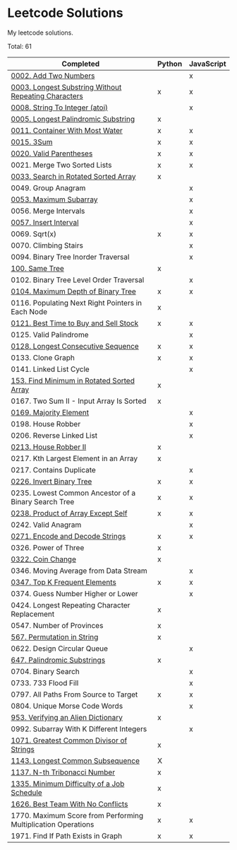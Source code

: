 # Leetcode Solutions

My leetcode solutions.

Total: 61

| Completed                                                                                                                             | Python | JavaScript |
| ------------------------------------------------------------------------------------------------------------------------------------- | ------ | ---------- |
| [0002. Add Two Numbers](https://leetcode.com/problems/add-two-numbers/)                                                               |        | x          |
| [0003. Longest Substring Without Repeating Characters](https://leetcode.com/problems/longest-substring-without-repeating-characters/) | x      | x          |
| [0008. String To Integer (atoi)](https://leetcode.com/problems/string-to-integer-atoi/)                                               |        | x          |
| [0005. Longest Palindromic Substring](https://leetcode.com/problems/longest-palindromic-substring/)                                   | x      |            |
| [0011. Container With Most Water](https://leetcode.com/problems/container-with-most-water/)                                           | x      | x          |
| [0015. 3Sum](https://leetcode.com/problems/3sum/)                                                                                     | x      | x          |
| [0020. Valid Parentheses](https://leetcode.com/problems/valid-parentheses/)                                                           | x      | x          |
| 0021. Merge Two Sorted Lists                                                                                                          | x      | x          |
| [0033. Search in Rotated Sorted Array](https://leetcode.com/problems/search-in-rotated-sorted-array/)                                 | x      |            |
| 0049. Group Anagram                                                                                                                   |        | x          |
| [0053. Maximum Subarray](https://leetcode.com/problems/maximum-subarray/)                                                             |        | x          |
| 0056. Merge Intervals                                                                                                                 |        | x          |
| [0057. Insert Interval](https://leetcode.com/problems/insert-interval/)                                                               |        | x          |
| 0069. Sqrt(x)                                                                                                                         | x      | x          |
| 0070. Climbing Stairs                                                                                                                 |        | x          |
| 0094. Binary Tree Inorder Traversal                                                                                                   |        | x          |
| [100. Same Tree](https://leetcode.com/problems/same-tree/)                                                                            | x      |            |
| 0102. Binary Tree Level Order Traversal                                                                                               |        | x          |
| [0104. Maximum Depth of Binary Tree](https://leetcode.com/problems/maximum-depth-of-binary-tree/)                                     | x      | x          |
| 0116. Populating Next Right Pointers in Each Node                                                                                     | x      |            |
| [0121. Best Time to Buy and Sell Stock](https://leetcode.com/problems/best-time-to-buy-and-sell-stock/)                               | x      | x          |
| 0125. Valid Palindrome                                                                                                                |        | x          |
| [0128. Longest Consecutive Sequence](https://leetcode.com/problems/longest-consecutive-sequence/)                                     | x      | x          |
| 0133. Clone Graph                                                                                                                     | x      | x          |
| 0141. Linked List Cycle                                                                                                               |        | x          |
| [153. Find Minimum in Rotated Sorted Array](https://leetcode.com/problems/find-minimum-in-rotated-sorted-array/)                      | x      |            |
| 0167. Two Sum II - Input Array Is Sorted                                                                                              | x      |            |
| [0169. Majority Element](https://leetcode.com/problems/majority-element/)                                                             |        | x          |
| 0198. House Robber                                                                                                                    |        | x          |
| 0206. Reverse Linked List                                                                                                             |        | x          |
| [0213. House Robber II](https://leetcode.com/problems/house-robber-ii/)                                                               | x      |            |
| 0217. Kth Largest Element in an Array                                                                                                 | x      |            |
| 0217. Contains Duplicate                                                                                                              |        | x          |
| [0226. Invert Binary Tree](https://leetcode.com/problems/invert-binary-tree/)                                                         | x      | x          |
| 0235. Lowest Common Ancestor of a Binary Search Tree                                                                                  | x      | x          |
| [0238. Product of Array Except Self](https://leetcode.com/problems/product-of-array-except-self/)                                     | x      | x          |
| 0242. Valid Anagram                                                                                                                   |        | x          |
| [0271. Encode and Decode Strings](https://leetcode.com/problems/encode-and-decode-strings/)                                           | x      | x          |
| 0326. Power of Three                                                                                                                  | x      |            |
| [0322. Coin Change](https://leetcode.com/problems/coin-change)                                                                        | x      |            |
| 0346. Moving Average from Data Stream                                                                                                 |        | x          |
| [0347. Top K Frequent Elements](https://leetcode.com/problems/top-k-frequent-elements/)                                               | x      | x          |
| 0374. Guess Number Higher or Lower                                                                                                    |        | x          |
| 0424. Longest Repeating Character Replacement                                                                                         | x      |            |
| 0547. Number of Provinces                                                                                                             | x      |            |
| [567. Permutation in String](https://leetcode.com/problems/permutation-in-string/)                                                    | x      |            |
| 0622. Design Circular Queue                                                                                                           |        | x          |
| [647. Palindromic Substrings](https://leetcode.com/problems/palindromic-substrings/)                                                  | x      |            |
| 0704. Binary Search                                                                                                                   |        | x          |
| 0733. 733 Flood Fill                                                                                                                  |        | x          |
| 0797. All Paths From Source to Target                                                                                                 | x      | x          |
| 0804. Unique Morse Code Words                                                                                                         |        | x          |
| [953. Verifying an Alien Dictionary](https://leetcode.com/problems/verifying-an-alien-dictionary/)                                    | x      |            |
| 0992. Subarray With K Different Integers                                                                                              |        | x          |
| [1071. Greatest Common Divisor of Strings](https://leetcode.com/problems/greatest-common-divisor-of-strings/)                         | x      |            |
| [1143. Longest Common Subsequence](https://leetcode.com/problems/longest-common-subsequence/)                                         | X      |            |
| [1137. N-th Tribonacci Number](https://leetcode.com/problems/n-th-tribonacci-number/)                                                 | x      |            |
| [1335. Minimum Difficulty of a Job Schedule](https://leetcode.com/problems/minimum-difficulty-of-a-job-schedule/)                     | x      |            |
| [1626. Best Team With No Conflicts](https://leetcode.com/problems/best-team-with-no-conflicts/)                                       | x      |            |
| 1770. Maximum Score from Performing Multiplication Operations                                                                         | x      | x          |
| 1971. Find If Path Exists in Graph                                                                                                    | x      | x          |
